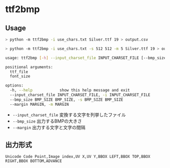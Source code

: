 # ttf2bmp

## Usage

```sh
> python -m ttf2bmp -i use_chars.txt Silver.ttf 19 > output.csv

> python -m ttf2bmp -i use_chars.txt -s 512 512 -m 5 Silver.ttf 19 > output.csv
```

```sh
usage: ttf2bmp [-h] --input_charset_file INPUT_CHARSET_FILE [--bmp_size BMP_SIZE BMP_SIZE] [--margin MARGIN] ttf_file font_size

positional arguments:
  ttf_file
  font_size

options:
  -h, --help            show this help message and exit
  --input_charset_file INPUT_CHARSET_FILE, -i INPUT_CHARSET_FILE
  --bmp_size BMP_SIZE BMP_SIZE, -s BMP_SIZE BMP_SIZE
  --margin MARGIN, -m MARGIN
```

- `--input_charset_file` 変換する文字を列挙したファイル
- `--bmp_size` 出力するBMPの大きさ
- `--margin` 出力する文字と文字の間隔

## 出力形式

`Unicode Code Point,Image index,UV X,UV Y,BBOX LEFT,BBOX TOP,BBOX RIGHT,BBOX BOTTOM,ADVANCE`

